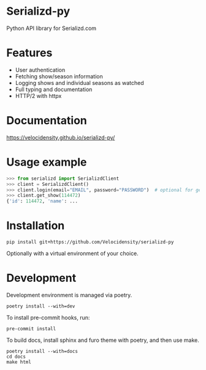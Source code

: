 # Serializd-py
Python API library for Serializd.com

# Features
- User authentication
- Fetching show/season information
- Logging shows and individual seasons as watched
- Full typing and documentation
- HTTP/2 with httpx

# Documentation
https://velocidensity.github.io/serializd-py/

# Usage example
```py
>>> from serializd import SerializdClient
>>> client = SerializdClient()
>>> client.login(email="EMAIL", password="PASSWORD")  # optional for get_show()
>>> client.get_show(114472)
{'id': 114472, 'name': ...
```

# Installation
```
pip install git+https://github.com/Velocidensity/serializd-py
```
Optionally with a virtual environment of your choice.

# Development
Development environment is managed via poetry.

```
poetry install --with=dev
```

To install pre-commit hooks, run:
```
pre-commit install
```

To build docs, install sphinx and furo theme with poetry, and then use make.
```
poetry install --with=docs
cd docs
make html
```

